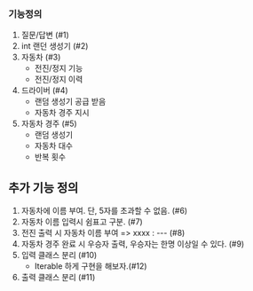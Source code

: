 ### 기능정의

1. 질문/답변 (#1)
1. int 랜던 생성기 (#2)
1. 자동차 (#3)
    * 전진/정지 기능 
    * 전진/정지 이력
1. 드라이버 (#4)
    * 랜덤 생성기 공급 받음
    * 자동차 경주 지시 
1. 자동차 경주 (#5)
    * 랜덤 생성기
    * 자동차 대수 
    * 반복 횟수 

 ## 추가 기능 정의
 1. 자동차에 이름 부여. 단, 5자를 초과할 수 없음. (#6)
 1. 자동차 이름 입력시 쉼표고 구분. (#7)
 1. 전진 출력 시 자동차 이름 부여 => xxxx : --- (#8)
 1. 자동차 경주 완료 시 우승자 출력, 우승자는 한명 이상일 수 있다. (#9)
 1. 입력 클래스 분리 (#10)
    * Iterable 하게 구현을 해보자.(#12)
 1. 출력 클래스 분리 (#11)